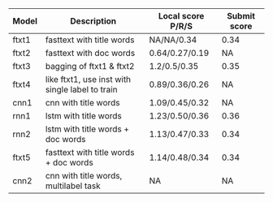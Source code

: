 

| Model | Description | Local score P/R/S | Submit score |
| ----- | ----------- | ----------------- | ------------ |
| ftxt1 | fasttext with title words | NA/NA/0.34 | 0.34 |
| ftxt2 | fasttext with doc words | 0.64/0.27/0.19 | NA |
| ftxt3 | bagging of ftxt1 & ftxt2 | 1.2/0.5/0.35 | 0.35 |
| ftxt4 | like ftxt1, use inst with single label to train | 0.89/0.36/0.26 | NA |
| cnn1  | cnn with title words | 1.09/0.45/0.32 | NA |
| rnn1  | lstm with title words | 1.23/0.50/0.36 | 0.36 |
| rnn2  | lstm with title words + doc words | 1.13/0.47/0.33 | 0.34 |
| ftxt5 | fasttext with title words + doc words | 1.14/0.48/0.34 | 0.34 |
| cnn2  | cnn with title words, multilabel task | NA | NA |

